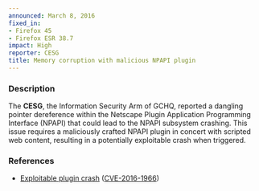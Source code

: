 ```yaml
---
announced: March 8, 2016
fixed_in:
- Firefox 45
- Firefox ESR 38.7
impact: High
reporter: CESG
title: Memory corruption with malicious NPAPI plugin
---
```


<h3>Description</h3>

<p>The <strong>CESG</strong>, the Information Security Arm of GCHQ, reported a dangling
pointer dereference within the Netscape Plugin Application Programming Interface (NPAPI)
that could lead to the NPAPI subsystem crashing. This issue requires a maliciously crafted
NPAPI plugin in concert with scripted web content, resulting in a potentially exploitable
crash when triggered.
</p>

<h3>References</h3>

<ul>
  <li><a href="https://bugzilla.mozilla.org/show_bug.cgi?id=1246054">
       Exploitable plugin crash</a>
(<a href="http://cve.mitre.org/cgi-bin/cvename.cgi?name=CVE-2016-1966"
class="ex-ref">CVE-2016-1966</a>)</li>
</ul>

